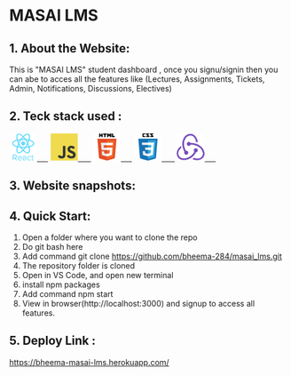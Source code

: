 # MASAI LMS


## 1. About the Website:

This is "MASAI LMS" student dashboard , once you signu/signin then you can abe to acces all the features like (Lectures, Assignments, Tickets, Admin, Notifications, Discussions, Electives)  

## 2. Teck stack used :

 <a href="https://reactjs.org/" target="_blank"> <img src="https://raw.githubusercontent.com/devicons/devicon/master/icons/react/react-original-wordmark.svg" alt="react" width="50" height="50"/>&nbsp;&nbsp;&nbsp;&nbsp;&nbsp;</a>
    <a href="https://developer.mozilla.org/en-US/docs/Web/JavaScript" target="_blank"> <img src="https://raw.githubusercontent.com/devicons/devicon/master/icons/javascript/javascript-original.svg" alt="javascript" width="50" height="50"/> &nbsp;&nbsp;&nbsp;&nbsp;&nbsp;</a> 
   <a href="https://www.w3.org/html/" target="_blank"> <img src="https://raw.githubusercontent.com/devicons/devicon/master/icons/html5/html5-original-wordmark.svg" alt="html5" width="50" height="50"/>&nbsp;&nbsp;&nbsp;&nbsp;&nbsp;</a>
  <a href="https://www.w3schools.com/css/" target="_blank"> <img src="https://raw.githubusercontent.com/devicons/devicon/master/icons/css3/css3-original-wordmark.svg" alt="css3" width="50" height="50"/> &nbsp;&nbsp;&nbsp;&nbsp;&nbsp;</a> 
   <a href="https://redux.js.org" target="_blank"> <img src="https://raw.githubusercontent.com/devicons/devicon/master/icons/redux/redux-original.svg" alt="redux" width="50" height="50"/>&nbsp;&nbsp;&nbsp;&nbsp;&nbsp;</a>

## 3. Website snapshots:

## 4. Quick Start:
1. Open a folder where you want to clone the repo
2. Do git bash here
3. Add command git clone https://github.com/bheema-284/masai_lms.git
4. The repository folder is cloned
5. Open in VS Code, and open new terminal
6. install npm packages
7. Add command npm start
8. View in browser(http://localhost:3000) and signup to access all features.


## 5. Deploy Link :

   https://bheema-masai-lms.herokuapp.com/